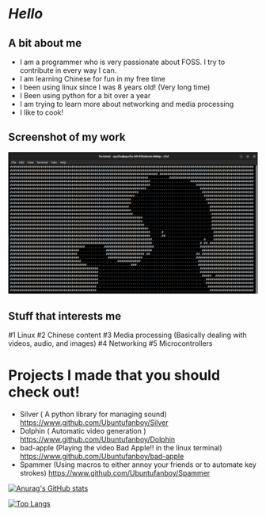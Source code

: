 # *Hello*

## A bit about me

- I am a programmer who is very passionate about FOSS. I try to contribute in every way I can.
- I am learning Chinese for fun in my free time
- I been using linux since I was 8 years old! (Very long time)
- I Been using python for a bit over a year
- I am trying to learn more about networking and media processing
- I like to cook!

## Screenshot of my work
![Example](example.png)

## Stuff that interests me

#1 Linux
#2 Chinese content
#3 Media processing (Basically dealing with videos, audio, and images)
#4 Networking
#5 Microcontrollers

# Projects I made that you should check out!

- Silver ( A python library for managing sound) https://www.github.com/Ubuntufanboy/Silver
- Dolphin ( Automatic video generation ) https://www.github.com/Ubuntufanboy/Dolphin
- bad-apple (Playing the video Bad Apple!! in the linux terminal) https://www.github.com/Ubuntufanboy/bad-apple
- Spammer (Using macros to either annoy your friends or to automate key strokes) https://www.github.com/Ubuntufanboy/Spammer

[![Anurag's GitHub stats](https://github-readme-stats.vercel.app/api?username=Ubuntufanboy)](https://github.com/anuraghazra/github-readme-stats)

[![Top Langs](https://github-readme-stats.vercel.app/api/top-langs/?username=Ubuntufanboy)](https://github.com/anuraghazra/github-readme-stats)
